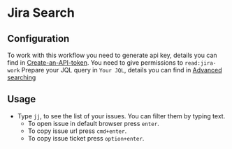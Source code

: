 # Jira Search

## Configuration
To work with this workflow you need to generate api key, details you can find in [Create-an-API-token](https://support.atlassian.com/atlassian-account/docs/manage-api-tokens-for-your-atlassian-account/#Create-an-API-token). You need to give permissions to `read:jira-work`
Prepare your JQL query in `Your JQL`, details you can find in [Advanced searching](https://support.atlassian.com/jira-service-management-cloud/docs/use-advanced-search-with-jira-query-language-jql/)

## Usage
- Type `jj`, to see the list of your issues. You can filter them by typing text.
  - To open issue in default browser press `enter`.
  - To copy issue url press `cmd+enter`.
  - To copy issue ticket press `option+enter`.
